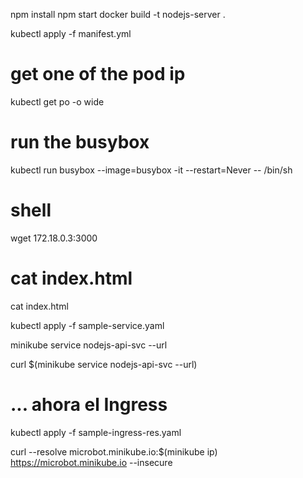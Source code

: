 npm install
npm start 
docker build -t nodejs-server .

kubectl apply -f manifest.yml

# get one of the pod ip
kubectl get po -o wide
# run the busybox
kubectl run busybox --image=busybox -it --restart=Never -- /bin/sh

# shell
wget 172.18.0.3:3000

# cat index.html
 cat index.html

kubectl apply -f sample-service.yaml

minikube service nodejs-api-svc --url

curl $(minikube service nodejs-api-svc --url)

# ... ahora el Ingress
kubectl apply -f sample-ingress-res.yaml

curl --resolve microbot.minikube.io:$(minikube ip) https://microbot.minikube.io --insecure  
